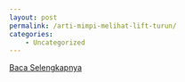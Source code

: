 ```yaml
---
layout: post
permalink: /arti-mimpi-melihat-lift-turun/
categories:
    - Uncategorized
---
```


[Baca Selengkapnya](/08)